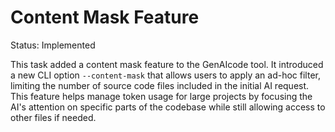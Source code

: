 # Content Mask Feature

Status: Implemented

This task added a content mask feature to the GenAIcode tool. It introduced a new CLI option `--content-mask` that allows users to apply an ad-hoc filter, limiting the number of source code files included in the initial AI request. This feature helps manage token usage for large projects by focusing the AI's attention on specific parts of the codebase while still allowing access to other files if needed.
